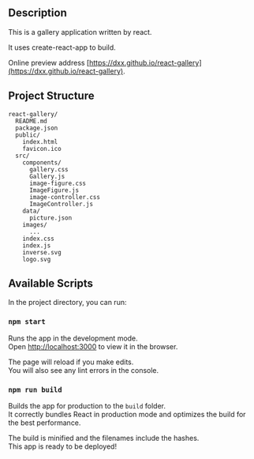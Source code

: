 ## Description

This is a gallery application written by react.<br>

It uses create-react-app to build.

Online preview address [https://dxx.github.io/react-gallery](https://dxx.github.io/react-gallery).

## Project Structure

```
react-gallery/
  README.md
  package.json
  public/
    index.html
    favicon.ico
  src/
    components/
      gallery.css
      Gallery.js
      image-figure.css
      ImageFigure.js
      image-controller.css
      ImageController.js
    data/
      picture.json
    images/
      ...
    index.css
    index.js
    inverse.svg
    logo.svg
```

## Available Scripts

In the project directory, you can run:

### `npm start`

Runs the app in the development mode.<br>
Open [http://localhost:3000](http://localhost:3000) to view it in the browser.

The page will reload if you make edits.<br>
You will also see any lint errors in the console.

### `npm run build`

Builds the app for production to the `build` folder.<br>
It correctly bundles React in production mode and optimizes the build for the best performance.

The build is minified and the filenames include the hashes.<br>
This app is ready to be deployed!
